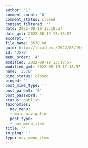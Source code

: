 ```yaml
---
author: '1'
comment_count: '0'
comment_status: closed
content_filtered: ''
date: 2022-08-19 13:18:57
date_gmt: 2022-08-19 17:18:57
excerpt: ''
file_name: 3570.md
guid: http://localhost/2022/08/19/
id: '3570'
menu_order: '4'
modified: 2022-08-19 13:18:57
modified_gmt: 2022-08-19 17:18:57
name: '3570'
ping_status: closed
pinged: ''
post_mime_type: ''
post_parent: '0'
post_password: ''
status: publish
taxonomies:
  nav_menu:
  - main-navigation
  post_type:
  - nav_menu_item
title: ''
to_ping: ''
type: nav_menu_item
---
```

 